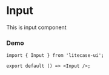 # Input

This is input component

### Demo

```tsx
import { Input } from 'litecase-ui';

export default () => <Input />;
```
